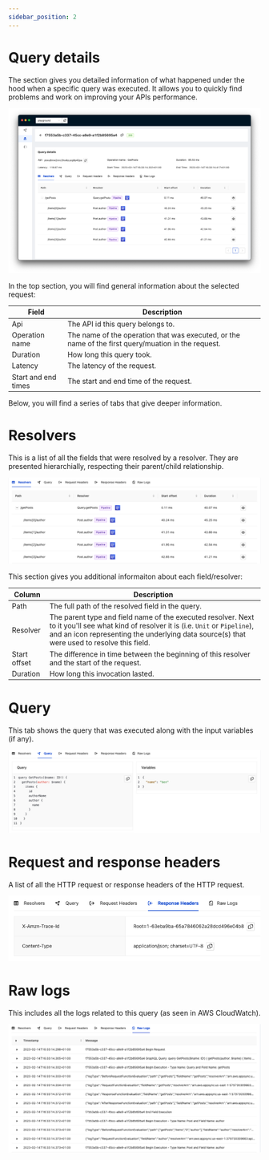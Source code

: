 ```yaml
---
sidebar_position: 2
---
```


# Query details

The section gives you detailed information of what happened under the hood when a specific query was executed. It allows you to quickly find problems and work on improving your APIs performance.

![Query Detailst](img/query-details.png)

In the top section, you will find general information about the selected request:

| Field | Description |
| -- | -- |
| Api |  The API id this query belongs to.
| Operation name |  The name of the operation that was executed, or the name of the first query/muation in the request. |
| Duration |  How long this query took. |
| Latency | The latency of the request. |
| Start and end times |  The start and end time of the request. |

Below, you will find a series of tabs that give deeper information.

# Resolvers

This is a list of all the fields that were resolved by a resolver. They are presented hierarchially, respecting their parent/child relationship.

![Resolvers](img/resolvers.png)

This section gives you additional informaiton about each field/resolver:

| Column | Description |
| ---  | --- | 
| Path|  The full path of the resolved field in the query. |
| Resolver| The parent type and field name of the executed resolver. Next to it you'll see what kind of resolver it is (i.e. `Unit` or `Pipeline`), and an icon representing the underlying data source(s) that were used to resolve this field. |
| Start offset| The difference in time between the beginning of this resolver and the start of the request.|
| Duration| How long this invocation lasted.|

# Query

This tab shows the query that was executed along with the input variables (if any).

![Query](img/query.png)

# Request and response headers

A list of all the HTTP request or response headers of the HTTP request.

![Headers](img/headers.png)

# Raw logs
This includes all the logs related to this query (as seen in AWS CloudWatch).

![Raw logs](img/raw-logs.png)
